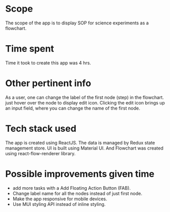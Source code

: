 # Scope
The scope of the app is to display SOP for science experiments as a flowchart.

# Time spent
Time it took to create this app was 4 hrs.

# Other pertinent info
As a user, one can change the label of the first node (step) in the flowchart. just hover over the node to display edit icon.
Clicking the edit icon brings up an input field, where you can change the name of the first node.

# Tech stack used
The app is created using ReactJS. The data is managed by Redux state management store. UI is built using Material UI. 
And Flowchart was created using react-flow-renderer library.

# Possible improvements given time
* add more tasks with a Add Floating Action Button (FAB).
* Change label name for all the nodes instead of just first node.
* Make the app responsive for mobile devices.
* Use MUI styling API instead of inline styling.




